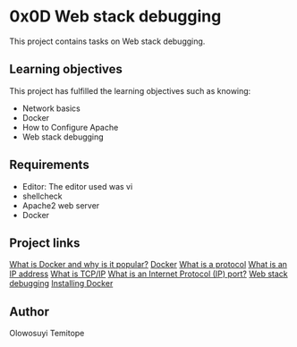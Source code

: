 # 0x0D Web stack debugging
This project contains tasks on Web stack debugging.

## Learning objectives
This project has fulfilled the learning objectives such as knowing:
* Network basics
* Docker
* How to Configure Apache
* Web stack debugging
## Requirements
* Editor: The editor used was vi
* shellcheck
* Apache2 web server
* Docker
## Project links
[What is Docker and why is it popular?](om/article/what-is-docker-and-why-is-it-so-darn-popular/)
[Docker](https://intranet.alxswe.com/concepts/65)
[What is a protocol](https://www.techtarget.com/searchnetworking/definition/protocol)
[What is an IP address](https://computer.howstuffworks.com/internet/basics/what-is-an-ip-address.htm)
[What is TCP/IP](https://www.avast.com/c-what-is-tcp-ip#)
[What is an Internet Protocol (IP) port?](https://www.lifewire.com/port-numbers-on-computer-networks-817939)
[Web stack debugging](https://intranet.alxswe.com/concepts/68)
[Installing Docker](https://www.digitalocean.com/community/tutorials/how-to-install-and-use-docker-on-ubuntu-16-04)
## Author
Olowosuyi Temitope
